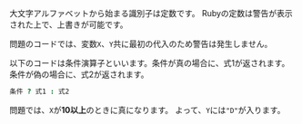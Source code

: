 大文字アルファベットから始まる識別子は定数です。
Rubyの定数は警告が表示された上で、上書きが可能です。

問題のコードでは、変数`X`、`Y`共に最初の代入のため警告は発生しません。

以下のコードは条件演算子といいます。条件が真の場合に、式1が返されます。条件が偽の場合に、式2が返されます。

```ruby
条件 ? 式1 : 式2
```

問題では、`X`が**10以上**のときに真になります。
よって、`Y`には`"D"`が入ります。
